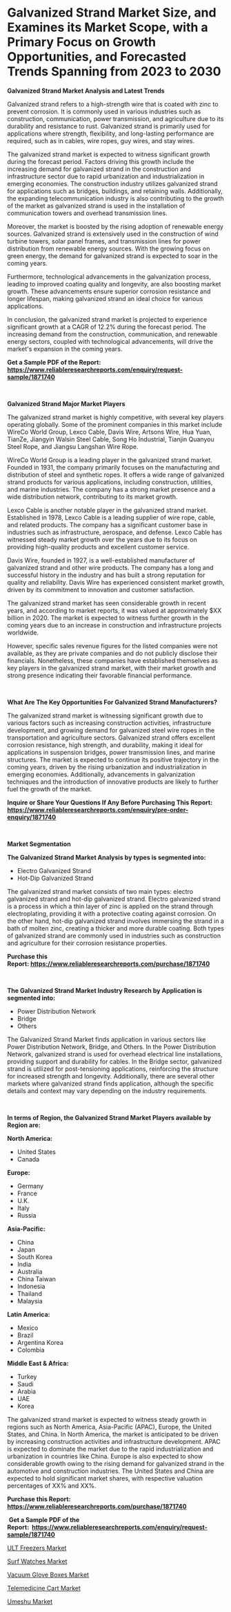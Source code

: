<p><h1>Galvanized Strand Market Size, and Examines its Market Scope, with a Primary Focus on Growth Opportunities, and Forecasted Trends Spanning from 2023 to 2030</h1></p><p><strong>Galvanized Strand Market Analysis and Latest Trends</strong></p>
<p><p>Galvanized strand refers to a high-strength wire that is coated with zinc to prevent corrosion. It is commonly used in various industries such as construction, communication, power transmission, and agriculture due to its durability and resistance to rust. Galvanized strand is primarily used for applications where strength, flexibility, and long-lasting performance are required, such as in cables, wire ropes, guy wires, and stay wires.</p><p>The galvanized strand market is expected to witness significant growth during the forecast period. Factors driving this growth include the increasing demand for galvanized strand in the construction and infrastructure sector due to rapid urbanization and industrialization in emerging economies. The construction industry utilizes galvanized strand for applications such as bridges, buildings, and retaining walls. Additionally, the expanding telecommunication industry is also contributing to the growth of the market as galvanized strand is used in the installation of communication towers and overhead transmission lines.</p><p>Moreover, the market is boosted by the rising adoption of renewable energy sources. Galvanized strand is extensively used in the construction of wind turbine towers, solar panel frames, and transmission lines for power distribution from renewable energy sources. With the growing focus on green energy, the demand for galvanized strand is expected to soar in the coming years.</p><p>Furthermore, technological advancements in the galvanization process, leading to improved coating quality and longevity, are also boosting market growth. These advancements ensure superior corrosion resistance and longer lifespan, making galvanized strand an ideal choice for various applications.</p><p>In conclusion, the galvanized strand market is projected to experience significant growth at a CAGR of 12.2% during the forecast period. The increasing demand from the construction, communication, and renewable energy sectors, coupled with technological advancements, will drive the market's expansion in the coming years.</p></p>
<p><strong>Get a Sample PDF of the Report:&nbsp; <a href="https://www.reliableresearchreports.com/enquiry/request-sample/1871740">https://www.reliableresearchreports.com/enquiry/request-sample/1871740</a></strong></p>
<p>&nbsp;</p>
<p><strong>Galvanized Strand Major Market Players</strong></p>
<p><p>The galvanized strand market is highly competitive, with several key players operating globally. Some of the prominent companies in this market include WireCo World Group, Lexco Cable, Davis Wire, Artsons Wire, Hua Yuan, TianZe, Jiangyin Walsin Steel Cable, Song Ho Industrial, Tianjin Quanyou Steel Rope, and Jiangsu Langshan Wire Rope. </p><p>WireCo World Group is a leading player in the galvanized strand market. Founded in 1931, the company primarily focuses on the manufacturing and distribution of steel and synthetic ropes. It offers a wide range of galvanized strand products for various applications, including construction, utilities, and marine industries. The company has a strong market presence and a wide distribution network, contributing to its market growth. </p><p>Lexco Cable is another notable player in the galvanized strand market. Established in 1978, Lexco Cable is a leading supplier of wire rope, cable, and related products. The company has a significant customer base in industries such as infrastructure, aerospace, and defense. Lexco Cable has witnessed steady market growth over the years due to its focus on providing high-quality products and excellent customer service. </p><p>Davis Wire, founded in 1927, is a well-established manufacturer of galvanized strand and other wire products. The company has a long and successful history in the industry and has built a strong reputation for quality and reliability. Davis Wire has experienced consistent market growth, driven by its commitment to innovation and customer satisfaction. </p><p>The galvanized strand market has seen considerable growth in recent years, and according to market reports, it was valued at approximately $XX billion in 2020. The market is expected to witness further growth in the coming years due to an increase in construction and infrastructure projects worldwide. </p><p>However, specific sales revenue figures for the listed companies were not available, as they are private companies and do not publicly disclose their financials. Nonetheless, these companies have established themselves as key players in the galvanized strand market, with their market growth and strong presence indicating their favorable financial performance.</p></p>
<p>&nbsp;</p>
<p><strong>What Are The Key Opportunities For Galvanized Strand Manufacturers?</strong></p>
<p><p>The galvanized strand market is witnessing significant growth due to various factors such as increasing construction activities, infrastructure development, and growing demand for galvanized steel wire ropes in the transportation and agriculture sectors. Galvanized strand offers excellent corrosion resistance, high strength, and durability, making it ideal for applications in suspension bridges, power transmission lines, and marine structures. The market is expected to continue its positive trajectory in the coming years, driven by the rising urbanization and industrialization in emerging economies. Additionally, advancements in galvanization techniques and the introduction of innovative products are likely to further fuel the growth of the market.</p></p>
<p><strong>Inquire or Share Your Questions If Any Before Purchasing This Report: <a href="https://www.reliableresearchreports.com/enquiry/pre-order-enquiry/1871740">https://www.reliableresearchreports.com/enquiry/pre-order-enquiry/1871740</a></strong></p>
<p>&nbsp;</p>
<p><strong>Market Segmentation</strong></p>
<p><strong>The Galvanized Strand Market Analysis by types is segmented into:</strong></p>
<p><ul><li>Electro Galvanized Strand</li><li>Hot-Dip Galvanized Strand</li></ul></p>
<p><p>The galvanized strand market consists of two main types: electro galvanized strand and hot-dip galvanized strand. Electro galvanized strand is a process in which a thin layer of zinc is applied on the strand through electroplating, providing it with a protective coating against corrosion. On the other hand, hot-dip galvanized strand involves immersing the strand in a bath of molten zinc, creating a thicker and more durable coating. Both types of galvanized strand are commonly used in industries such as construction and agriculture for their corrosion resistance properties.</p></p>
<p><strong>Purchase this Report:&nbsp;<a href="https://www.reliableresearchreports.com/purchase/1871740">https://www.reliableresearchreports.com/purchase/1871740</a></strong></p>
<p>&nbsp;</p>
<p><strong>The Galvanized Strand Market Industry Research by Application is segmented into:</strong></p>
<p><ul><li>Power Distribution Network</li><li>Bridge</li><li>Others</li></ul></p>
<p><p>The Galvanized Strand Market finds application in various sectors like Power Distribution Network, Bridge, and Others. In the Power Distribution Network, galvanized strand is used for overhead electrical line installations, providing support and durability for cables. In the Bridge sector, galvanized strand is utilized for post-tensioning applications, reinforcing the structure for increased strength and longevity. Additionally, there are several other markets where galvanized strand finds application, although the specific details and context may vary depending on the industry requirements.</p></p>
<p>&nbsp;</p>
<p><strong>In terms of Region, the Galvanized Strand Market Players available by Region are:</strong></p>
<p>
    <p> <strong> North America: </strong>
        <ul>
            <li>United States</li>
            <li>Canada</li>
        </ul>
        </p> 
    <p> <strong> Europe: </strong>
        <ul>
            <li>Germany</li>
            <li>France</li>
            <li>U.K.</li>
            <li>Italy</li>
            <li>Russia</li>
        </ul>
        </p> 
    <p> <strong> Asia-Pacific: </strong>
        <ul>
            <li>China</li>
            <li>Japan</li>
            <li>South Korea</li>
            <li>India</li>
            <li>Australia</li>
            <li>China Taiwan</li>
            <li>Indonesia</li>
            <li>Thailand</li>
            <li>Malaysia</li>
        </ul>
        </p> 
    <p> <strong> Latin America: </strong>
        <ul>
            <li>Mexico</li>
            <li>Brazil</li>
            <li>Argentina Korea</li>
            <li>Colombia</li>
        </ul>
        </p> 
    <p> <strong> Middle East & Africa: </strong>
        <ul>
            <li>Turkey</li>
            <li>Saudi</li>
            <li>Arabia</li>
            <li>UAE</li>
            <li>Korea</li>
        </ul>
    </p>
    </p>
<p><p>The galvanized strand market is expected to witness steady growth in regions such as North America, Asia-Pacific (APAC), Europe, the United States, and China. In North America, the market is anticipated to be driven by increasing construction activities and infrastructure development. APAC is expected to dominate the market due to the rapid industrialization and urbanization in countries like China. Europe is also expected to show considerable growth owing to the rising demand for galvanized strand in the automotive and construction industries. The United States and China are expected to hold significant market shares, with respective valuation percentages of XX% and XX%.</p></p>
<p><strong>Purchase this Report: <a href="https://www.reliableresearchreports.com/purchase/1871740">https://www.reliableresearchreports.com/purchase/1871740</a></strong></p>
<p>&nbsp;<strong>Get a Sample PDF of the Report:&nbsp;&nbsp;<a href="https://www.reliableresearchreports.com/enquiry/request-sample/1871740">https://www.reliableresearchreports.com/enquiry/request-sample/1871740</a></strong></p>
<p><strong></strong></p>
<p><p><a href="https://medium.com/@mikeflatley6362/ult-freezers-market-size-and-market-trends-complete-industry-overview-2023-to-2030-19de66c7cd66">ULT Freezers Market</a></p><p><a href="https://medium.com/@marilynadams76/surf-watches-nbsp-market-focuses-on-market-share-size-and-projected-forecast-till-2030-e68c3911ba48">Surf Watches Market</a></p><p><a href="https://medium.com/@lauryframi644/vacuum-glove-boxes-market-trends-and-market-analysis-forecasted-for-period-2023-2030-8982e1820e82">Vacuum Glove Boxes Market</a></p><p><a href="https://medium.com/@briaabshire64/telemedicine-cart-market-insights-into-market-cagr-market-trends-and-growth-strategies-f047f8d5c89f">Telemedicine Cart Market</a></p><p><a href="https://medium.com/@laurenglover76/umeshu-market-trends-forecast-and-competitive-analysis-to-2030-107c2bde928f">Umeshu Market</a></p></p>
